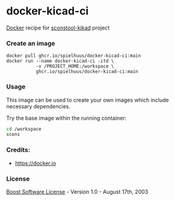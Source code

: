 # docker-kicad-ci

[Docker](https://docker.io/) recipe for [sconstool-kikad](https://github.com/spielhuus/sconstool-kicad) project

### Create an image 

```
docker pull ghcr.io/spielhuus/docker-kicad-ci:main
docker run --name docker-kicad-ci -itd \
           -v /PROJECT_HOME:/workspace \
           ghcr.io/spielhuus/docker-kicad-ci:main
```

### Usage

This image can be used to create your own images which include necessary dependencies.

Try the base image within the running container:

```bash
cd /workspace
scons
```

### Credits:

* https://docker.io

### License 

[Boost Software License](http://www.boost.org/LICENSE_1_0.txt) - Version 1.0 - August 17th, 2003




